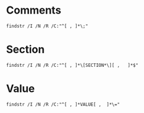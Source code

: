 # Comments
  
  ```batch
  findstr /I /N /R /C:"^[ ,	]*\;"
  ```
  
# Section
  
  ```batch
  findstr /I /N /R /C:"^[ ,	]*\[SECTION*\][ ,	]*$"
  ```
  
# Value
  
  ```batch
  findstr /I /N /R /C:"^[ ,	]*VALUE[ ,	]*\="
  ```
  
